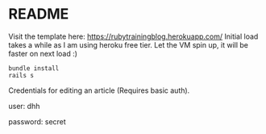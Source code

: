 # README

Visit the template here: https://rubytrainingblog.herokuapp.com/
Initial load takes a while as I am using heroku free tier. Let the VM spin up, it will be faster on next load :)

```
bundle install
rails s
```

Credentials for editing an article (Requires basic auth).

user: dhh

password: secret

